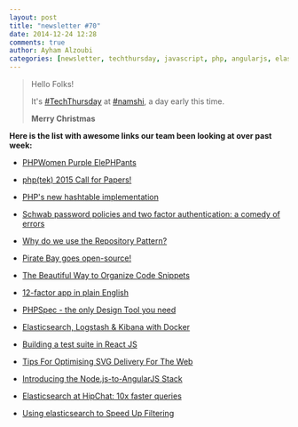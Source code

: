 ```yaml
---
layout: post
title: "newsletter #70"
date: 2014-12-24 12:28
comments: true
author: Ayham Alzoubi
categories: [newsletter, techthursday, javascript, php, angularjs, elasticsearch, Docker, nodejs]
---
```


> Hello Folks!
>
>
> It's [#TechThursday](/blog/categories/techthursday/) at [#namshi](http://twitter.com/techNamshi), a day early this time.
>
> ****Merry Christmas****

**Here is the list with awesome links our team been looking at over past week:**

* [PHPWomen Purple ElePHPants](https://www.kickstarter.com/projects/77145396/phpwomen-purple-elephpants)

* [php(tek) 2015 Call for Papers!](http://tek.phparch.com/call-for-papers/)

* [PHP's new hashtable implementation](http://nikic.github.io/2014/12/22/PHPs-new-hashtable-implementation.html)

<!-- more -->

* [Schwab password policies and two factor authentication: a comedy of errors](http://www.jeremytunnell.com/posts/swab-password-policies-and-two-factor-authentication-a-comedy-of-errors)

* [Why do we use the Repository Pattern?](http://tha.ninja/advantages-of-repository-pattern/)

* [Pirate Bay goes open-source!](https://github.com/isohuntto/openbay)

* [The Beautiful Way to Organize Code Snippets](http://www.gistboxapp.com/)

* [12-factor app in plain English](http://bit.ly/1xfFJd7)

* [PHPSpec - the only Design Tool you need](http://slidesha.re/1AHgmjB)

* [Elasticsearch, Logstash & Kibana with Docker](http://bit.ly/1AHgvUp)

* [Building a test suite in React JS](https://reactjsnews.com/building-a-test-suite-in-react-js/)

* [Tips For Optimising SVG Delivery For The Web](http://calendar.perfplanet.com/2014/tips-for-optimising-svg-delivery-for-the-web/)

* [Introducing the Node.js-to-AngularJS Stack](http://www.informit.com/articles/article.aspx?p=2230735&seqNum=2)

* [Elasticsearch at HipChat: 10x faster queries](https://blog.hipchat.com/2014/06/24/elasticsearch-at-hipchat-10x-faster-queries/)

* [Using elasticsearch to Speed Up Filtering](http://jontai.me/blog/2012/10/using-elasticsearch-to-speed-up-filtering/)